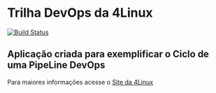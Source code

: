 # Trilha DevOps da 4Linux

<!-- Altere a Flag abaixo com sua URL do Travis -->
[![Build Status](https://travis-ci.com/ulisseslimaa/DevOpsLab-HelloWorld.svg?branch=master)](https://travis-ci.com/ulisseslimaa/DevOpsLab-HelloWorld)

## Aplicação criada para exemplificar o Ciclo de uma PipeLine DevOps


Para maiores informações acesse o [Site da 4Linux](https://www.4linux.com.br/cursos/devops)
